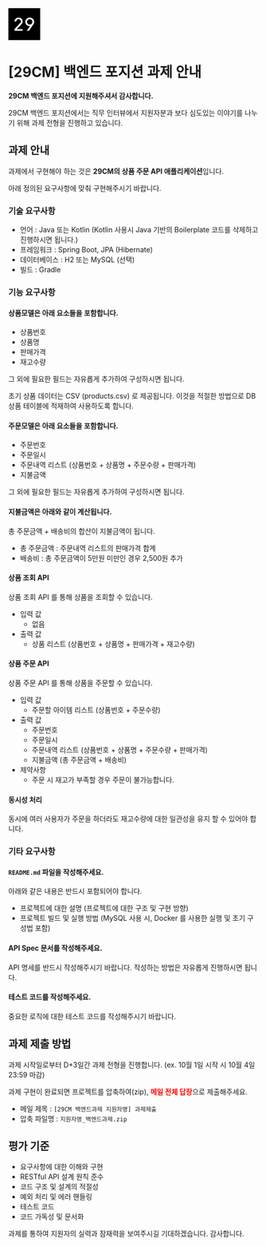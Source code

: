 <img src="./assets/logo.png" alt="drawing" width="64"/>

# [29CM] 백엔드 포지션 과제 안내

**29CM 백엔드 포지션에 지원해주셔서 감사합니다.**

29CM 백엔드 포지션에서는 직무 인터뷰에서 지원자분과 보다 심도있는 이야기를 나누기 위해 과제 전형을 진행하고 있습니다.

## 과제 안내

과제에서 구현해야 하는 것은 **29CM의 상품 주문 API 애플리케이션**입니다.

아래 정의된 요구사항에 맞춰 구현해주시기 바랍니다.

### 기술 요구사항

* 언어 : Java 또는 Kotlin (Kotlin 사용시 Java 기반의 Boilerplate 코드를 삭제하고 진행하시면 됩니다.)
* 프레임워크 : Spring Boot, JPA (Hibernate)
* 데이터베이스 : H2 또는 MySQL (선택)
* 빌드 : Gradle

### 기능 요구사항

#### 상품모델은 아래 요소들을 포함합니다.

* 상품번호
* 상품명 
* 판매가격
* 재고수량

그 외에 필요한 필드는 자유롭게 추가하여 구성하시면 됩니다.

초기 상품 데이터는 CSV (products.csv) 로 제공됩니다. 이것을 적절한 방법으로 DB 상품 테이블에 적재하여 사용하도록 합니다.

#### 주문모델은 아래 요소들을 포함합니다.

* 주문번호
* 주문일시
* 주문내역 리스트 (상품번호 + 상품명 + 주문수량 + 판매가격)
* 지불금액

그 외에 필요한 필드는 자유롭게 추가하여 구성하시면 됩니다.

#### 지불금액은 아래와 같이 계산됩니다.

총 주문금액 + 배송비의 합산이 지불금액이 됩니다.

* 총 주문금액 : 주문내역 리스트의 판매가격 합계 
* 배송비 : 총 주문금액이 5만원 미만인 경우 2,500원 추가

#### 상품 조회 API 

상품 조회 API 를 통해 상품을 조회할 수 있습니다.

* 입력 값
  * 없음
* 출력 값
  * 상품 리스트 (상품번호 + 상품명 + 판매가격 + 재고수량)

#### 상품 주문 API

상품 주문 API 를 통해 상품을 주문할 수 있습니다.

* 입력 값
  * 주문할 아이템 리스트 (상품번호 + 주문수량)
* 출력 값
  * 주문번호
  * 주문일시
  * 주문내역 리스트 (상품번호 + 상품명 + 주문수량 + 판매가격) 
  * 지불금액 (총 주문금액 + 배송비)
* 제약사항
    * 주문 시 재고가 부족할 경우 주문이 불가능합니다.

#### 동시성 처리

동시에 여러 사용자가 주문을 하더라도 재고수량에 대한 일관성을 유지 할 수 있어야 합니다. 

### 기타 요구사항

#### `README.md` 파일을 작성해주세요.

아래와 같은 내용은 반드시 포함되어야 합니다.

* 프로젝트에 대한 설명 (프로젝트에 대한 구조 및 구현 방향)
* 프로젝트 빌드 및 실행 방법 (MySQL 사용 시, Docker 를 사용한 실행 및 초기 구성법 포함)

#### API Spec 문서를 작성해주세요.

API 명세를 반드시 작성해주시기 바랍니다. 작성하는 방법은 자유롭게 진행하시면 됩니다.

#### 테스트 코드를 작성해주세요.

중요한 로직에 대한 테스트 코드를 작성해주시기 바랍니다.

## 과제 제출 방법

과제 시작일로부터 D+3일간 과제 전형을 진행합니다. (ex. 10월 1일 시작 시 10월 4일 23:59 마감) 

과제 구현이 완료되면 프로젝트를 압축하여(zip), <span style="color: red">**메일 전체 답장**</span>으로 제출해주세요. 
* 메일 제목 : `[29CM 백엔드과제 지원자명] 과제제출`
* 압축 파일명 : `지원자명_백엔드과제.zip`

## 평가 기준

* 요구사항에 대한 이해와 구현
* RESTful API 설계 원칙 준수
* 코드 구조 및 설계의 적절성
* 예외 처리 및 에러 핸들링 
* 테스트 코드
* 코드 가독성 및 문서화

과제를 통하여 지원자의 실력과 잠재력을 보여주시길 기대하겠습니다. 감사합니다.
